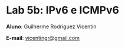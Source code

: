 # Lab 5b: IPv6 e ICMPv6

**Aluno**: Guilherme Rodriguez Vicentin

**E-mail**: vicentingr@gmail.com

